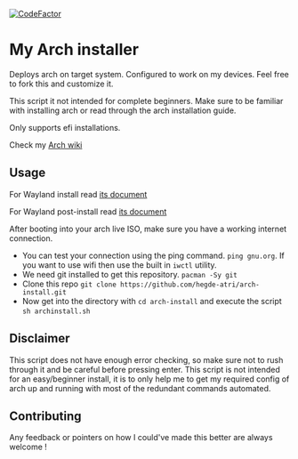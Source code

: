 [![CodeFactor](https://www.codefactor.io/repository/github/hegde-atri/arch-install/badge)](https://www.codefactor.io/repository/github/hegde-atri/arch-install)

# My Arch installer

Deploys arch on target system. Configured to work on my devices. Feel free to fork this and customize it.

This script it not intended for complete beginners. Make sure to be familiar with installing arch or read through the arch installation guide.

Only supports efi installations.

Check my [Arch wiki](https://arch-wiki.hegdeatri.com)

## Usage

For Wayland install read [its document](./wayland.org)

For Wayland post-install read [its document](./wayland-post.org)

After booting into your arch live ISO, make sure you have a working internet connection.

- You can test your connection using the ping command. `ping gnu.org`. If you want to use wifi then use the built in `iwctl` utility.
- We need git installed to get this repository. `pacman -Sy git`
- Clone this repo `git clone https://github.com/hegde-atri/arch-install.git`
- Now get into the directory with `cd arch-install` and execute the script `sh archinstall.sh`

## Disclaimer

This script does not have enough error checking, so make sure not to rush through it and be careful before pressing enter. This script is not intended for an easy/beginner install, it is to only help me to get my required config of arch up and running with most of the redundant commands automated.

## Contributing

Any feedback or pointers on how I could've made this better are always welcome !
